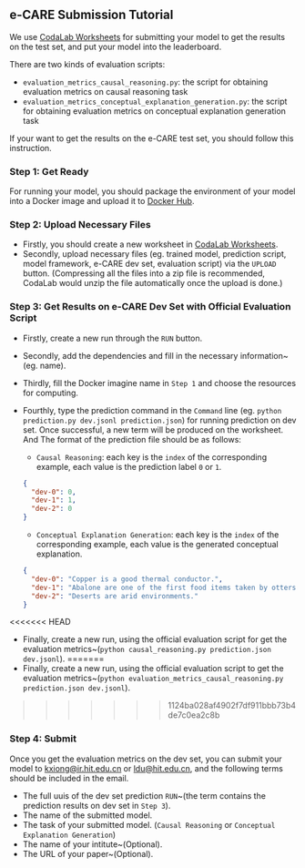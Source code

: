 ## e-CARE Submission Tutorial

We use [CodaLab Worksheets](http://worksheets.codalab.org/) for submitting your model to get the results on the test set, and put your model into the leaderboard. 

There are two kinds of evaluation scripts:

* `evaluation_metrics_causal_reasoning.py`: the script for obtaining evaluation metrics on causal reasoning task
* `evaluation_metrics_conceptual_explanation_generation.py`: the script for obtaining evaluation metrics on conceptual explanation generation task

If your want to get the results on the e-CARE test set, you should follow this instruction.



### Step 1: Get Ready

For running your model, you should package the environment of your model into a Docker image and upload it to [Docker Hub](https://hub.docker.com/).



### Step 2: Upload Necessary Files

* Firstly, you should create a new worksheet in [CodaLab Worksheets](http://worksheets.codalab.org/).
* Secondly, upload necessary files (eg. trained model, prediction script, model framework, e-CARE dev set, evaluation script) via the `UPLOAD` button. (Compressing all the files into a zip file is recommended, CodaLab would unzip the file automatically once the upload is done.)



### Step 3: Get Results on e-CARE Dev Set with Official Evaluation Script

* Firstly, create a new run through the `RUN` button.

* Secondly, add the dependencies and fill in the necessary information~(eg. name).

* Thirdly, fill the Docker imagine name in `Step 1` and choose the resources for computing.

* Fourthly, type the prediction command in the `Command` line (eg. `python prediction.py dev.jsonl prediction.json`) for running prediction on dev set. Once successful, a new term will be produced on the worksheet.  And The format of the prediction file should be as follows:

  * `Causal Reasoning`: each key is the `index` of the corresponding example, each value is the prediction label `0` or `1`.

  ```json
  {
    "dev-0": 0,
    "dev-1": 1,
    "dev-2": 0
  }
  ```

  * `Conceptual Explanation Generation`: each key is the `index` of the corresponding example, each value is the generated conceptual explanation.

  ```json
  {
    "dev-0": "Copper is a good thermal conductor.",
    "dev-1": "Abalone are one of the first food items taken by otters as they move into new habitat.",
    "dev-2": "Deserts are arid environments."
  }
  ```

<<<<<<< HEAD
* Finally, create a new run, using the official evaluation script for get the evaluation metrics~(`python causal_reasoning.py prediction.json dev.jsonl`).
=======
* Finally, create a new run, using the official evaluation script to get the evaluation metrics~(`python evaluation_metrics_causal_reasoning.py prediction.json dev.jsonl`).
>>>>>>> 1124ba028af4902f7df911bbb73b4de7c0ea2c8b



### Step 4: Submit

Once you get the evaluation metrics on the dev set, you can submit your model to kxiong@ir.hit.edu.cn or ldu@hit.edu.cn, and the following terms should be included in the email.

* The full uuis of the dev set prediction `RUN`~(the term contains the prediction results on dev set in `Step 3`).
* The name of the submitted model.
* The task of your submitted model. (`Causal Reasoning` or `Conceptual Explanation Generation`)
* The name of your intitute~(Optional).
* The URL of your paper~(Optional).

